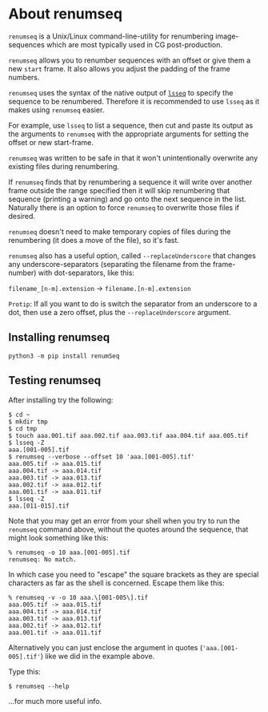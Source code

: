 # About renumseq

`renumseq` is a Unix/Linux command-line-utility for renumbering image-sequences
which are most
typically used in CG post-production.

`renumseq` allows you to renumber sequences with an offset or give them a new `start` frame.
It also allows you adjust the padding of the frame numbers.

`renumseq` uses the syntax of the native output of
[`lsseq`](https://github.com/jrowellfx/lsseq) to specify
the sequence to be renumbered. Therefore it is recommended to
use `lsseq` as it makes using `renumseq` easier.

For example, use `lsseq` to list a sequence, then
cut and paste its
output as the arguments to `renumseq` with the appropriate 
arguments for setting the offset or new start-frame.

`renumseq` was written to be safe in that it won't
unintentionally overwrite any existing files
during renumbering.

If `renumseq` finds that by renumbering a sequence it will write over another frame
outside the range specified then it will skip renumbering that sequence
(printing a warning) and go onto the next sequence in the list.  Naturally
there is an option to force `renumseq` to overwrite those files if desired.

`renumseq` doesn't need to make temporary copies of files during the renumbering
(it does a move of the file), so it's fast.

`renumseq` also has a useful option, called `--replaceUnderscore`
that changes any underscore-separators (separating the filename from the
frame-number) with dot-separators, like this:  

`filename_[n-m].extension` -> `filename.[n-m].extension`

`Protip`: If all you want to do is switch the separator from an underscore to a dot, then
use a zero offset, plus the `--replaceUnderscore` argument.

## Installing renumseq

```
python3 -m pip install renumSeq
```

## Testing renumseq

After installing try the following:

```
$ cd ~
$ mkdir tmp
$ cd tmp
$ touch aaa.001.tif aaa.002.tif aaa.003.tif aaa.004.tif aaa.005.tif
$ lsseq -Z
aaa.[001-005].tif
$ renumseq --verbose --offset 10 'aaa.[001-005].tif'
aaa.005.tif -> aaa.015.tif
aaa.004.tif -> aaa.014.tif
aaa.003.tif -> aaa.013.tif
aaa.002.tif -> aaa.012.tif
aaa.001.tif -> aaa.011.tif
$ lsseq -Z
aaa.[011-015].tif
```

Note that you may get an error from your
shell when you try to run the `renumseq` command above, without the
quotes around the sequence, that might look something like
this:

```
% renumseq -o 10 aaa.[001-005].tif
renumseq: No match.
```

In which case you need to "escape" the square brackets as they are special characters
as far as the shell is concerned. Escape them like this:

```
% renumseq -v -o 10 aaa.\[001-005\].tif
aaa.005.tif -> aaa.015.tif
aaa.004.tif -> aaa.014.tif
aaa.003.tif -> aaa.013.tif
aaa.002.tif -> aaa.012.tif
aaa.001.tif -> aaa.011.tif
```

Alternatively you can just enclose the argument in quotes
(`'aaa.[001-005].tif'`)
like we did in the example above.

Type this:

```
$ renumseq --help
```
...for much more useful info.

